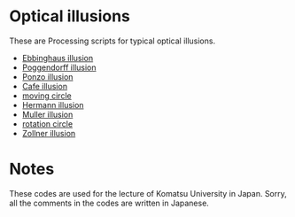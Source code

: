 <!--
Since : 2021/10/31
Update: 2021/10/31
-->

# Optical illusions

These are Processing scripts for typical optical illusions.

- [Ebbinghaus illusion](https://github.com/KazuhisaFujita/Optical_Illusion/tree/master/Ebbinghaus)
- [Poggendorff illusion](https://github.com/KazuhisaFujita/Optical_Illusion/tree/master/Poggendorff)
- [Ponzo illusion](https://github.com/KazuhisaFujita/Optical_Illusion/tree/master/Ponzo)
- [Cafe illusion](https://github.com/KazuhisaFujita/Optical_Illusion/tree/master/cafewall)
- [moving circle](https://github.com/KazuhisaFujita/Optical_Illusion/tree/master/circle)
- [Hermann illusion](https://github.com/KazuhisaFujita/Optical_Illusion/tree/master/hermann)
- [Muller illusion](https://github.com/KazuhisaFujita/Optical_Illusion/tree/master/muller)
- [rotation circle](https://github.com/KazuhisaFujita/Optical_Illusion/tree/master/rotation)
- [Zollner illusion](https://github.com/KazuhisaFujita/Optical_Illusion/tree/master/zollner)

# Notes

These codes are used for the lecture of Komatsu University in Japan.
Sorry, all the comments in the codes are written in Japanese.
